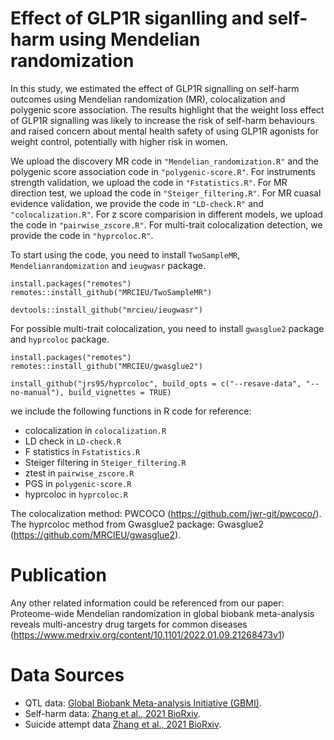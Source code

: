 # Effect of GLP1R siganlling and self-harm using Mendelian randomization
In this study, we estimated the effect of GLP1R signalling on self-harm outcomes using Mendelian randomization (MR), colocalization and polygenic score association. 
The results highlight that the weight loss effect of GLP1R signalling was likely to increase the risk of self-harm behaviours and raised concern about mental health safety of using GLP1R agonists for weight control, potentially with higher risk in women. 

We upload the discovery MR code in `"Mendelian_randomization.R"` and the polygenic score association code in `"polygenic-score.R"`. For instruments strength validation, we upload the code in `"Fstatistics.R"`. For MR direction test, we upload the code in `"Steiger_filtering.R"`. For MR cuasal evidence validation, we provide the code in `"LD-check.R"` and `"colocalization.R"`. For z score comparision in different models, we upload the code in `"pairwise_zscore.R"`. For multi-trait colocalization detection, we provide the code in `"hyprcoloc.R"`.

To start using the code, you need to install `TwoSampleMR`, `Mendelianrandomization` and `ieugwasr` package.

```key
install.packages("remotes")
remotes::install_github("MRCIEU/TwoSampleMR")
```

```key
devtools::install_github("mrcieu/ieugwasr")
```
For possible multi-trait colocalization, you need to install `gwasglue2` package and `hyprcoloc` package.

```key
install.packages("remotes")
remotes::install_github("MRCIEU/gwasglue2")
```

```key
install_github("jrs95/hyprcoloc", build_opts = c("--resave-data", "--no-manual"), build_vignettes = TRUE)
```

we include the following functions in R code for reference:
* colocalization in `colocalization.R`
* LD check in `LD-check.R`
* F statistics in `Fstatistics.R`
* Steiger filtering in `Steiger_filtering.R`
* ztest in `pairwise_zscore.R`
* PGS in `polygenic-score.R`
* hyprcoloc in `hyprcoloc.R`

The colocalization method: PWCOCO (https://github.com/jwr-git/pwcoco/). 
The hyprcoloc method from Gwasglue2 package: Gwasglue2 (https://github.com/MRCIEU/gwasglue2).

# Publication
Any other related information could be referenced from our paper: Proteome-wide Mendelian randomization in global biobank meta-analysis reveals multi-ancestry drug targets for common diseases (https://www.medrxiv.org/content/10.1101/2022.01.09.21268473v1)

# Data Sources
* QTL data: [Global Biobank Meta-analysis Initiative (GBMI)](https://www.globalbiobankmeta.org/).
* Self-harm data: [Zhang et al., 2021 BioRxiv](https://www.biorxiv.org/content/10.1101/2021.03.15.435533v1.full).
* Suicide attempt data [Zhang et al., 2021 BioRxiv](https://www.biorxiv.org/content/10.1101/2021.03.15.435533v1.full).



